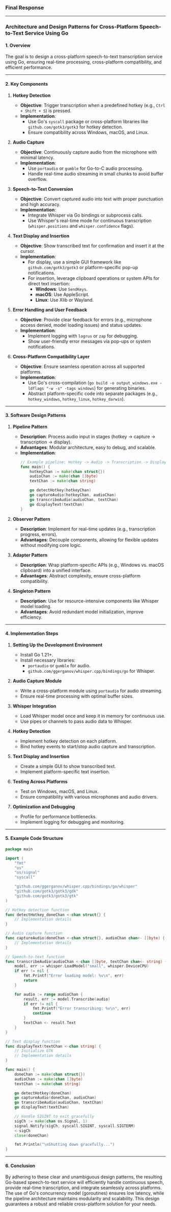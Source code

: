 

### Final Response

---

### **Architecture and Design Patterns for Cross-Platform Speech-to-Text Service Using Go**

#### **1. Overview**
The goal is to design a cross-platform speech-to-text transcription service using Go, ensuring real-time processing, cross-platform compatibility, and efficient performance.

---

#### **2. Key Components**

1. **Hotkey Detection**
   - **Objective**: Trigger transcription when a predefined hotkey (e.g., `Ctrl + Shift + S`) is pressed.
   - **Implementation**:
     - Use Go's `syscall` package or cross-platform libraries like `github.com/gotk3/gotk3` for hotkey detection.
     - Ensure compatibility across Windows, macOS, and Linux.

2. **Audio Capture**
   - **Objective**: Continuously capture audio from the microphone with minimal latency.
   - **Implementation**:
     - Use `portaudio` or `gumble` for Go-to-C audio processing.
     - Handle real-time audio streaming in small chunks to avoid buffer overflow.

3. **Speech-to-Text Conversion**
   - **Objective**: Convert captured audio into text with proper punctuation and high accuracy.
   - **Implementation**:
     - Integrate Whisper via Go bindings or subprocess calls.
     - Use Whisper's real-time mode for continuous transcription (`whisper.positions` and `whisper.confidence` flags).

4. **Text Display and Insertion**
   - **Objective**: Show transcribed text for confirmation and insert it at the cursor.
   - **Implementation**:
     - For display, use a simple GUI framework like `github.com/gotk3/gotk3` or platform-specific pop-up notifications.
     - For insertion, leverage clipboard operations or system APIs for direct text insertion:
       - **Windows**: Use `SendKeys`.
       - **macOS**: Use AppleScript.
       - **Linux**: Use Xlib or Wayland.

5. **Error Handling and User Feedback**
   - **Objective**: Provide clear feedback for errors (e.g., microphone access denied, model loading issues) and status updates.
   - **Implementation**:
     - Implement logging with `logrus` or `zap` for debugging.
     - Show user-friendly error messages via pop-ups or system notifications.

6. **Cross-Platform Compatibility Layer**
   - **Objective**: Ensure seamless operation across all supported platforms.
   - **Implementation**:
     - Use Go's cross-compilation (`go build -o output_windows.exe -ldflags "-w -s" -tags windows`) for generating binaries.
     - Abstract platform-specific code into separate packages (e.g., `hotkey_windows`, `hotkey_linux`, `hotkey_darwin`).

---

#### **3. Software Design Patterns**

1. **Pipeline Pattern**
   - **Description**: Process audio input in stages (hotkey → capture → transcription → display).
   - **Advantages**: Modular architecture, easy to debug, and scalable.
   - **Implementation**:
     ```go
     // Example pipeline: Hotkey -> Audio -> Transcription -> Display
     func main() {
         hotkeyChan := make(chan struct{})
         audioChan := make(chan []byte)
         textChan := make(chan string)

         go detectHotkey(hotkeyChan)
         go captureAudio(hotkeyChan, audioChan)
         go transcribeAudio(audioChan, textChan)
         go displayText(textChan)
     }
     ```

2. **Observer Pattern**
   - **Description**: Implement for real-time updates (e.g., transcription progress, errors).
   - **Advantages**: Decouple components, allowing for flexible updates without modifying core logic.

3. **Adapter Pattern**
   - **Description**: Wrap platform-specific APIs (e.g., Windows vs. macOS clipboard) into a unified interface.
   - **Advantages**: Abstract complexity, ensure cross-platform compatibility.

4. **Singleton Pattern**
   - **Description**: Use for resource-intensive components like Whisper model loading.
   - **Advantages**: Avoid redundant model initialization, improve efficiency.

---

#### **4. Implementation Steps**

1. **Setting Up the Development Environment**
   - Install Go 1.21+.
   - Install necessary libraries:
     - `portaudio` or `gumble` for audio.
     - `github.com/ggerganov/whisper.cpp/bindings/go` for Whisper.

2. **Audio Capture Module**
   - Write a cross-platform module using `portaudio` for audio streaming.
   - Ensure real-time processing with optimal buffer sizes.

3. **Whisper Integration**
   - Load Whisper model once and keep it in memory for continuous use.
   - Use pipes or channels to pass audio data to Whisper.

4. **Hotkey Detection**
   - Implement hotkey detection on each platform.
   - Bind hotkey events to start/stop audio capture and transcription.

5. **Text Display and Insertion**
   - Create a simple GUI to show transcribed text.
   - Implement platform-specific text insertion.

6. **Testing Across Platforms**
   - Test on Windows, macOS, and Linux.
   - Ensure compatibility with various microphones and audio drivers.

7. **Optimization and Debugging**
   - Profile for performance bottlenecks.
   - Implement logging for debugging and monitoring.

---

#### **5. Example Code Structure**

```go
package main

import (
    "fmt"
    "os"
    "os/signal"
    "syscall"

    "github.com/ggerganov/whisper.cpp/bindings/go/whisper"
    "github.com/gotk3/gotk3/gdk"
    "github.com/gotk3/gotk3/gtk"
)

// Hotkey detection function
func detectHotkey_doneChan <-chan struct{} {
    // Implementation details
}

// Audio capture function
func captureAudio(doneChan <-chan struct{}, audioChan chan<- []byte) {
    // Implementation details
}

// Speech-to-text function
func transcribeAudio(audioChan <-chan []byte, textChan chan<- string) {
    model, err := whisper.LoadModel("small", whisper.DeviceCPU)
    if err != nil {
        fmt.Printf("Error loading model: %v\n", err)
        return
    }

    for audio := range audioChan {
        result, err := model.Transcribe(audio)
        if err != nil {
            fmt.Printf("Error transcribing: %v\n", err)
            continue
        }
        textChan <- result.Text
    }
}

// Text display function
func displayText(textChan <-chan string) {
    // Initialize GTK
    // Implementation details
}

func main() {
    doneChan := make(chan struct{})
    audioChan := make(chan []byte)
    textChan := make(chan string)

    go detectHotkey(doneChan)
    go captureAudio(doneChan, audioChan)
    go transcribeAudio(audioChan, textChan)
    go displayText(textChan)

    // Handle SIGINT to exit gracefully
    sigCh := make(chan os.Signal, 1)
    signal.Notify(sigCh, syscall.SIGINT, syscall.SIGTERM)
    <-sigCh
    close(doneChan)

    fmt.Println("\nShutting down gracefully...")
}
```

---

#### **6. Conclusion**

By adhering to these clear and unambiguous design patterns, the resulting Go-based speech-to-text service will efficiently handle continuous speech, provide real-time transcription, and integrate seamlessly across platforms. The use of Go's concurrency model (goroutines) ensures low latency, while the pipeline architecture maintains modularity and scalability. This design guarantees a robust and reliable cross-platform solution for your needs.